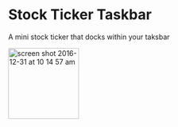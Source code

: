 # Stock Ticker Taskbar

A mini stock ticker that docks within your taksbar

<img width="142" alt="screen shot 2016-12-31 at 10 14 57 am"
src="https://cloud.githubusercontent.com/assets/656630/21578109/249ef30e-cf42-11e6-9401-5e6ebdc8f61b.png">

